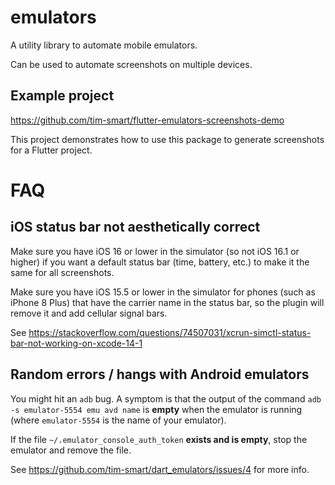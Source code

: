# emulators

A utility library to automate mobile emulators.

Can be used to automate screenshots on multiple devices.

## Example project

https://github.com/tim-smart/flutter-emulators-screenshots-demo

This project demonstrates how to use this package to generate screenshots for a
Flutter project.

# FAQ

## iOS status bar not aesthetically correct

Make sure you have iOS 16 or lower in the simulator (so not iOS 16.1 or higher) if you want a default status bar (time, battery, etc.) to make it the same for all screenshots.

Make sure you have iOS 15.5 or lower in the simulator for phones (such as iPhone 8 Plus) that have the carrier name in the status bar, so the plugin will remove it and add cellular signal bars.

See https://stackoverflow.com/questions/74507031/xcrun-simctl-status-bar-not-working-on-xcode-14-1

## Random errors / hangs with Android emulators

You might hit an `adb` bug. A symptom is that the output of the command
`adb -s emulator-5554 emu avd name` is **empty** when the emulator is running
(where `emulator-5554` is the name of your emulator).

If the file `~/.emulator_console_auth_token` **exists and is empty**, stop the
emulator and remove the file.

See https://github.com/tim-smart/dart_emulators/issues/4 for more info.
